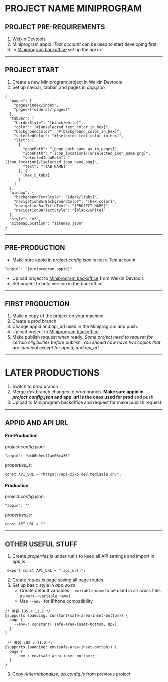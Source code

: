 # PROJECT NAME MINIPROGRAM

## PROJECT PRE-REQUIREMENTS
1. [Weixin Devtools](https://developers.weixin.qq.com/miniprogram/dev/devtools/download.html)
2. Miniprogram appid. _Test account_ can be used to start developing first.
3. In [Miniprogram backoffice](mp.weixin.qq.com) set up the api url

-----

## PROJECT START
1. Create a new Miniprogram project in Weixin Devtools
2. Set up navbar, tabbar, and pages in *app.json*
```
{
  "pages": [
    "pages/index/index",
    "pages/[folders]/[pages]"
  ],
  "tabBar": {
    "borderStyle": "[black/white]",
    "color": "#[unselected_text_color_in_hex]",
    "backgroundColor": "#[background_color_in_hex]",
    "selectedColor": "#[selected_text_color_in_hex]",
    "list": [
      {
        "pagePath": "[page_path_same_as_in_pages]",
        "iconPath": "[icon_location]/[unselected_icon_name.png]",
        "selectedIconPath": "[icon_location]/[selected_icon_name.png]",
        "text": "[TAB NAME]"
      }, {
        [max_5_tabs]
      }
    ]
  },
  "window": {
    "backgroundTextStyle": "[dark/light]",
    "navigationBarBackgroundColor": "[hex color]",
    "navigationBarTitleText": "[PROJECT NAME]",
    "navigationBarTextStyle": "[black/white]"
  },
  "style": "v2",
  "sitemapLocation": "sitemap.json"
}
```

-----
## PRE-PRODUCTION
- Make sure appid in *project.config.json* is not a Test account
```
"appid": "[miniprogram_appid]"
```
- Upload project to [Miniprogram backoffice](mp.weixin.qq.com) from Weixin Devtools
- Set project to beta version in the backoffice.

-----
##  FIRST PRODUCTION
1. Make a copy of the project on your machine.
2. Create a *prod* branch.
3. Change appid and api_url used in the Miniprogram and push.
4. Upload project to [Miniprogram backoffice](mp.weixin.qq.com).
5. Make publish request when ready. *Some project need to requset for certain eligibilities before publish.*
*You should now have two copies that are identical except for appid, and api_url.*

-----
# LATER PRODUCTIONS
1. Switch to *prod* branch
2. Merge *dev* branch changes to *prod* branch. **Make sure appid in *project.config.json* and app_url is the ones used for prod** and push. 
3. Upload to Miniprogram backoffice and request for make publish request.

-----
## APPID AND API URL
#### Pre-Production
*project.config.json:*
```
"appid": "wx06b0ecf1ae06ca36"
```
*properties.js:*
```
const API_URL = "https://api-ziko.dev.mediasia.cn/";
```

#### Production
*project.config.json:*
```
"appid": ""
```
*properties.js:*
```
const API_URL = ""
```

-----
## OTHER USEFUL STUFF
1. Create *properties.js* under /utils to keep all API settings and import in *app.js*
```
 export const API_URL = "[api_url]";
```
2. Create *routes.js* page saving all page routes.
3. Set up basic style in *app.wxss*
    - Create default variables `--variable_name` to be used in all .wxss files as `var(--variable_name)`
    - Use `--env-` for IPhone compatibility
```
/* 兼容 iOS < 11.2 */
@supports (padding: constant(safe-area-inset-bottom)) {
  page {
    --env-: constant( safe-area-inset-bottom, 0px);
  }
}

 /* 兼容 iOS > 11.2 */
@supports (padding: env(safe-area-inset-bottom)) {
  page {
    --env-: env(safe-area-inset-bottom);
  }
}
```
3. Copy */internationalize*, *db.config.js* from previous project